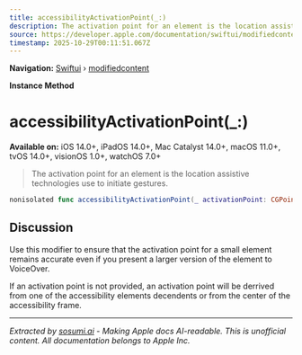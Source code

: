 ```yaml
---
title: accessibilityActivationPoint(_:)
description: The activation point for an element is the location assistive technologies use to initiate gestures.
source: https://developer.apple.com/documentation/swiftui/modifiedcontent/accessibilityactivationpoint(_:)
timestamp: 2025-10-29T00:11:51.067Z
---
```


**Navigation:** [Swiftui](/documentation/swiftui) › [modifiedcontent](/documentation/swiftui/modifiedcontent)

**Instance Method**

# accessibilityActivationPoint(_:)

**Available on:** iOS 14.0+, iPadOS 14.0+, Mac Catalyst 14.0+, macOS 11.0+, tvOS 14.0+, visionOS 1.0+, watchOS 7.0+

> The activation point for an element is the location assistive technologies use to initiate gestures.

```swift
nonisolated func accessibilityActivationPoint(_ activationPoint: CGPoint) -> ModifiedContent<Content, Modifier>
```

## Discussion

Use this modifier to ensure that the activation point for a small element remains accurate even if you present a larger version of the element to VoiceOver.

If an activation point is not provided, an activation point will be derrived from one of the accessibility elements decendents or from the center of the accessibility frame.

---

*Extracted by [sosumi.ai](https://sosumi.ai) - Making Apple docs AI-readable.*
*This is unofficial content. All documentation belongs to Apple Inc.*
